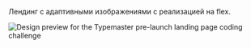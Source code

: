 Лендинг с адаптивными изображениями с реализацией на flex.

![Design preview for the Typemaster pre-launch landing page
 coding challenge](./preview.jpg)
